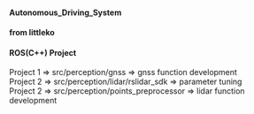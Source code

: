 #### Autonomous_Driving_System
#### from littleko
#### ROS(C++) Project
Project 1 => src/perception/gnss => gnss function development   
Project 2 => src/perception/lidar/rslidar_sdk => parameter tuning   
Project 2 => src/perception/points_preprocessor => lidar function development

